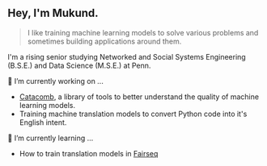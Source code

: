 ## Hey, I'm Mukund.

> I like training machine learning models to solve various problems and sometimes building applications around them.

I'm a rising senior studying Networked and Social Systems Engineering (B.S.E.) and Data Science (M.S.E.) at Penn.

🔭  I’m currently working on ...
- [Catacomb](https://github.com/catacomb-ai/catacomb), a library of tools to better understand the quality of machine learning models.
- Training machine translation models to convert Python code into it's English intent.

🌱  I’m currently learning ...
- How to train translation models in [Fairseq](https://github.com/pytorch/fairseq)

<!--
**mukund-v/mukund-v** is a ✨ _special_ ✨ repository because its `README.md` (this file) appears on your GitHub profile.

Here are some ideas to get you started:

- 🔭 I’m currently working on ...
- 
- 👯 I’m looking to collaborate on ...
- 🤔 I’m looking for help with ...
- 💬 Ask me about ...
- 📫 How to reach me: ...
- 😄 Pronouns: ...
- ⚡ Fun fact: ...
-->
